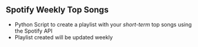 ## Spotify Weekly Top Songs
- Python Script to create a playlist with your *short-term* top songs using the Spotify API
- Playlist created will be updated weekly